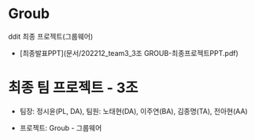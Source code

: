 # Groub
ddit 최종 프로젝트(그룹웨어)
- [최종발표PPT](문서/202212_team3_3조 GROUB-최종프로젝트PPT.pdf)
# 최종 팀 프로젝트 - 3조
- 팀장: 정시윤(PL, DA), 팀원: 노태현(DA), 이주연(BA), 김종명(TA), 전아현(AA)

- 프로젝트: Groub - 그룹웨어
